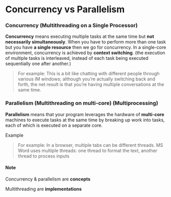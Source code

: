 # Concurrency vs Parallelism


### Concurrency (Multithreading on a Single Processor)

**Concurrency** means executing multiple tasks at the same time but **not necessarily simultaneously**. When you have to perform more than one task but you have **a single resource** then we go for concurrency. In a single-core environment, concurrency is achieved by **context switching**. (the execution of multiple tasks is interleaved, instead of each task being executed sequentially one after another.)



> For example: This is a bit like chatting with different people through various IM windows; although you’re actually switching back and forth, the net result is that you’re having multiple conversations at the same time.

### Parallelism (Multithreading on multi-core) (Multiprocessing)

**Parallelism** means that your program leverages the hardware of **multi-core** machines to execute tasks at the same time by breaking up work into tasks, each of which is executed on a separate core. 

Example
> For example: In a browser, multiple tabs can be different threads. MS Word uses multiple threads: one thread to format the text, another thread to process inputs

#### Note
Concurrency & parallelism are **concepts**

Multithreading are **implementations**

